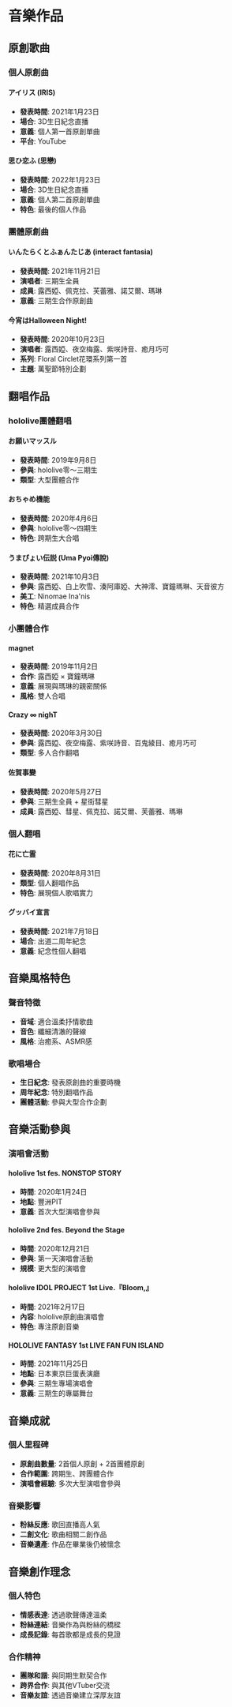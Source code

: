 # 音樂作品

## 原創歌曲
### 個人原創曲
#### アイリス (IRIS)
- **發表時間**: 2021年1月23日
- **場合**: 3D生日紀念直播
- **意義**: 個人第一首原創單曲
- **平台**: YouTube

#### 思ひ恋ふ (思戀)
- **發表時間**: 2022年1月23日
- **場合**: 3D生日紀念直播
- **意義**: 個人第二首原創單曲
- **特色**: 最後的個人作品

### 團體原創曲
#### いんたらくとふぁんたじあ (interact fantasia)
- **發表時間**: 2021年11月21日
- **演唱者**: 三期生全員
- **成員**: 露西婭、佩克拉、芙蕾雅、諾艾爾、瑪琳
- **意義**: 三期生合作原創曲

#### 今宵はHalloween Night!
- **發表時間**: 2020年10月23日
- **演唱者**: 露西婭、夜空梅露、紫咲詩音、癒月巧可
- **系列**: Floral Circlet花環系列第一首
- **主題**: 萬聖節特別企劃

## 翻唱作品
### hololive團體翻唱
#### お願いマッスル
- **發表時間**: 2019年9月8日
- **參與**: hololive零～三期生
- **類型**: 大型團體合作

#### おちゃめ機能
- **發表時間**: 2020年4月6日
- **參與**: hololive零～四期生
- **特色**: 跨期生大合唱

#### うまぴょい伝説 (Uma Pyoi傳說)
- **發表時間**: 2021年10月3日
- **參與**: 露西婭、白上吹雪、湊阿庫婭、大神澪、寶鐘瑪琳、天音彼方
- **美工**: Ninomae Ina'nis
- **特色**: 精選成員合作

### 小團體合作
#### magnet
- **發表時間**: 2019年11月2日
- **合作**: 露西婭 × 寶鐘瑪琳
- **意義**: 展現與瑪琳的親密關係
- **風格**: 雙人合唱

#### Crazy ∞ nighT
- **發表時間**: 2020年3月30日
- **參與**: 露西婭、夜空梅露、紫咲詩音、百鬼綾目、癒月巧可
- **類型**: 多人合作翻唱

#### 佐賀事變
- **發表時間**: 2020年5月27日
- **參與**: 三期生全員 + 星街彗星
- **成員**: 露西婭、彗星、佩克拉、諾艾爾、芙蕾雅、瑪琳

### 個人翻唱
#### 花に亡霊
- **發表時間**: 2020年8月31日
- **類型**: 個人翻唱作品
- **特色**: 展現個人歌唱實力

#### グッバイ宣言
- **發表時間**: 2021年7月18日
- **場合**: 出道二周年紀念
- **意義**: 紀念性個人翻唱

## 音樂風格特色
### 聲音特徵
- **音域**: 適合溫柔抒情歌曲
- **音色**: 纖細清澈的聲線
- **風格**: 治癒系、ASMR感

### 歌唱場合
- **生日紀念**: 發表原創曲的重要時機
- **周年紀念**: 特別翻唱作品
- **團體活動**: 參與大型合作企劃

## 音樂活動參與
### 演唱會活動
#### hololive 1st fes. NONSTOP STORY
- **時間**: 2020年1月24日
- **地點**: 豐洲PIT
- **意義**: 首次大型演唱會參與

#### hololive 2nd fes. Beyond the Stage
- **時間**: 2020年12月21日
- **參與**: 第一天演唱會活動
- **規模**: 更大型的演唱會

#### hololive IDOL PROJECT 1st Live.『Bloom,』
- **時間**: 2021年2月17日
- **內容**: hololive原創曲演唱會
- **特色**: 專注原創音樂

#### HOLOLIVE FANTASY 1st LIVE FAN FUN ISLAND
- **時間**: 2021年11月25日
- **地點**: 日本東京巨蛋表演廳
- **參與**: 三期生專場演唱會
- **意義**: 三期生的專屬舞台

## 音樂成就
### 個人里程碑
- **原創曲數量**: 2首個人原創 + 2首團體原創
- **合作範圍**: 跨期生、跨團體合作
- **演唱會經驗**: 多次大型演唱會參與

### 音樂影響
- **粉絲反應**: 歌回直播高人氣
- **二創文化**: 歌曲相關二創作品
- **音樂遺產**: 作品在畢業後仍被懷念

## 音樂創作理念
### 個人特色
- **情感表達**: 透過歌聲傳達溫柔
- **粉絲連結**: 音樂作為與粉絲的橋樑
- **成長記錄**: 每首歌都是成長的見證

### 合作精神
- **團隊和諧**: 與同期生默契合作
- **跨界合作**: 與其他VTuber交流
- **音樂友誼**: 透過音樂建立深厚友誼